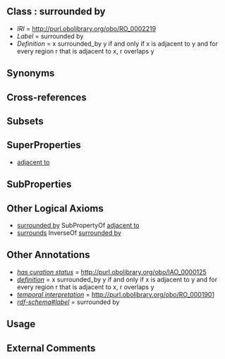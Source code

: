 
## Class : surrounded by

 * *IRI* = http://purl.obolibrary.org/obo/RO_0002219
 * *Label* = surrounded by
 * *Definition* = x surrounded_by y if and only if x is adjacent to y and for every region r that is adjacent to x, r overlaps y

## Synonyms


## Cross-references


## Subsets


## SuperProperties

 * [adjacent to](../../RO/20/RO_0002220.md)

## SubProperties


## Other Logical Axioms

 * [surrounded by](../../RO/19/RO_0002219.md) SubPropertyOf [adjacent to](../../RO/20/RO_0002220.md)
 * [surrounds](../../RO/21/RO_0002221.md) InverseOf [surrounded by](../../RO/19/RO_0002219.md)

## Other Annotations

 * *[has curation status](../../IAO/14/IAO_0000114.md)* = http://purl.obolibrary.org/obo/IAO_0000125
 * *[definition](../../IAO/15/IAO_0000115.md)* = x surrounded_by y if and only if x is adjacent to y and for every region r that is adjacent to x, r overlaps y
 * *[temporal interpretation](../../RO/00/RO_0001900.md)* = http://purl.obolibrary.org/obo/RO_0001901
 * *[rdf-schema#label](../../el/rdf-schema#label.md)* = surrounded by

## Usage


## External Comments

